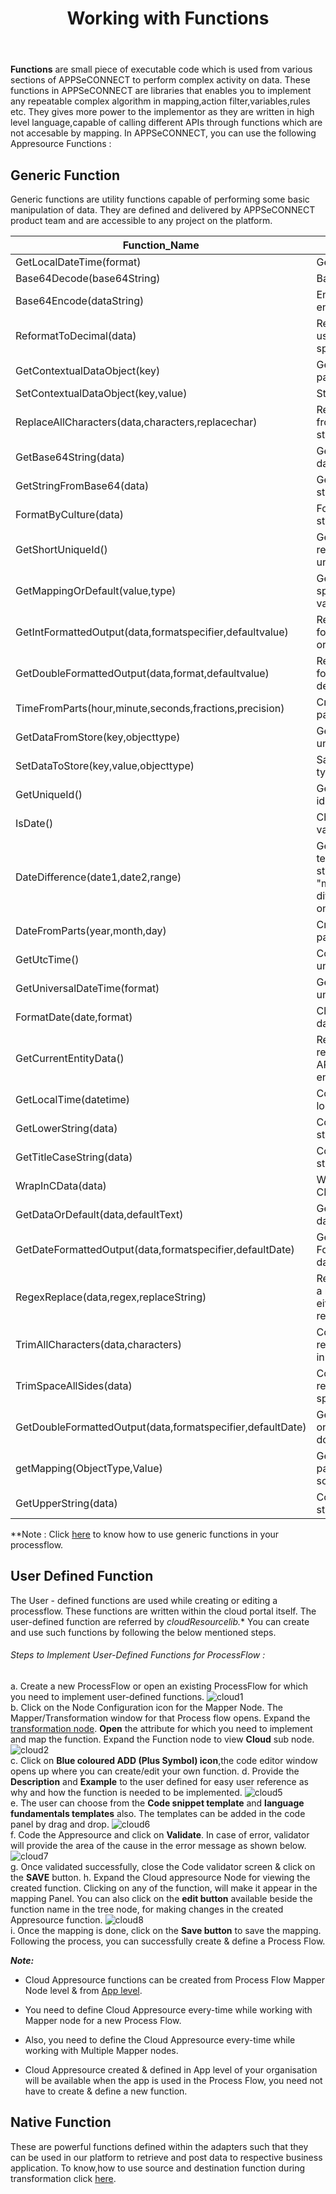 ﻿---
title: "Working with Functions"
toc: true
tag: developers
category: "Processflow"
menus: 
    mapperprocessflow:
        title: "Working with Functions"
        weight: 8
        icon: fa fa-file-word-o
        identifier: different functions
---

**Functions** are small piece of executable code which is used from various sections of APPSeCONNECT to perform complex activity on data. 
These functions in APPSeCONNECT are libraries that enables you to implement any repeatable complex algorithm in mapping,action filter,variables,rules etc. 
They gives more power to the implementor as they are written in high level language,capable of calling different APIs through functions which are not accesable by mapping.
In APPSeCONNECT, you can use the following Appresource Functions :

## Generic Function

Generic functions are utility functions capable of performing some basic manipulation of data. 
They are defined and delivered by APPSeCONNECT product team and are accessible to any project on the platform.  

|Function_Name|Description|Example|
|-----------------------|---|----------------------|
|GetLocalDateTime(format)|Gets the local date time|[genericlib:GetLocalDateTime('yyyy-dd-MM')]|
|Base64Decode(base64String)|Base64Decode(base64String)|Base64Decode(base64String)|
|Base64Encode(dataString)|Encodes the data into base64 encoded string|[genericlib:Base64Encode(dataString)]|
|ReformatToDecimal(data)|Reformats a decimal value using the number format specified to local environment|[genericlib:ReformatToDecimal(data)]|
|GetContextualDataObject(key)|Gets a contextual data for a particular sync operation|[genericlib:GetContextualDataObject(key)]|
|SetContextualDataObject(key,value)|Stores contextual sync data|[genericlib:SetContextualDataObject(key, value)]|
|ReplaceAllCharacters(data,characters,replacechar)|Replaces a set of characters from data with a replacement string|[genericlib:ReplaceAllCharacters(data,characters,replacechar)]|
|GetBase64String(data)|Gets base64 string from a data|[genericlib:GetBase64String(data)]|
|GetStringFromBase64(data)|Gets a data from a base64 string|[genericlib:GetStringFromBase64(data)]|
|FormatByCulture(data)|Formats a data to local culture string|[genericlib:FormatByCulture(data)]|
|GetShortUniqueId()|Gets short hand representation of a globally unique identifier|[genericlib:GetShortUniqueId()]|
|GetMappingOrDefault(value,type)|Gets a look up type for a specific value or return the value itself|[genericlib:GetMappingOrDefault(value,type)]|
|GetIntFormattedOutput(data,formatspecifier,defaultvalue)|Returns the formatted output for an integer data passed in or the default value specified|[genericlib:GetIntFormattedOutput(data, formatspecifier, defaultvalue)]|
|GetDoubleFormattedOutput(data,format,defaultvalue)|Returns the formatted output for a double value or the default value specified|[genericlib:GetDoubleFormattedOutput(data, format, defaultvalue)]|
|TimeFromParts(hour,minute,seconds,fractions,precision)|Creates a time from values passed in as parameter|[genericlib:TimeFromParts(hour,minute,seconds,fractions,precision)]|
|GetDataFromStore(key,objecttype)|Gets data from storage for a unique key and object type|[genericlib:GetDataFromStore(key,schema)]|
|SetDataToStore(key,value,objecttype)|Saves data by key and object types|[genericlib:SetDataToStore(key,value,objecttype)]|
|GetUniqueId()|Generates a globally unique identifier|[genericlib:GetUniqueId()]|
|IsDate()|Checks whether the string is a valid date|[genericlib:IsDate()]|
|DateDifference(date1,date2,range)|Gets difference of two dates in terms of range value. Valid string values of range is "month", "day" or "year". The difference is calculated based on the range passed in|[genericlib:DateDifference(date1,date2,range)]|
|DateFromParts(year,month,day)|Creates a date from values passed in|[genericlib:DateFromParts(year,month,day)]|
|GetUtcTime()|Converts a local time to universal time|[genericlib:GetUtcTime()]|
|GetUniversalDateTime(format)|Gets a string representation of universal time|[genericlib:GetUniversalDateTime(format)]|
|FormatDate(date,format)|Changes format of a particular date|[genericlib:FormatDate(date,format)]|
|GetCurrentEntityData()|Returns an XML representation of APPSeCONNECT generated entity bucket|[genericlib:GetCurrentEntityData()]|
|GetLocalTime(datetime)|Converts an UTC date time to local datetime equivalent|[genericlib:GetLocalTime(datetime)]|
|GetLowerString(data)|Converts the data to a lower string case|[genericlib:GetUpperString(data)]|
|GetTitleCaseString(data)|Converts data to title case string|[genericlib:GetTitleCaseString(data)]|
|WrapInCData(data)|Wrap the data passed to a CData construct|[genericlib:WrapInCData(data)]|
|GetDataOrDefault(data,defaultText)|Gets the string equivalent of data passed or default text|[genericlib:GetDataOrDefault(data,"insync")]|
|GetDateFormattedOutput(data,formatspecifier,defaultDate)|Gets formatted date based on Format specified or default date passed|[genericlib:GetDateFormattedOutput(data,"dd/mm/yyyy","01/01/2010")]|
|RegexReplace(data,regex,replaceString)|Replaces the data string using a regular expression with either nothing or with the replacestring passed|[genericlib:RegexReplace(data,"[a-z]+"," ")]|
|TrimAllCharacters(data,characters)|Converts data to string and removes all characters passed in|[genericlib:TrimAllCharacters(data,"$@^")]|
|TrimSpaceAllSides(data)|Converts data to string and removes all leading white spaces|[genericlib:TrimSpaceAllSides(data)]|
|GetDoubleFormattedOutput(data,formatspecifier,defaultDate)|Gets formatted double based on Format specified or default double value passed|[genericlib:GetDoubleFormattedOutput(data,"%00d","30")]|
|getMapping(ObjectType,Value)|Gets value mapping for a particular type from either source or destination|[genericlib:getMapping("Currency" ,"$")]|
|GetUpperString(data)|Converts the data to an upper string case|[genericlib:GetUpperString(data)]|

**Note : Click [here](/transformation/using-library-methods/) to know how to use generic functions in your processflow.

## User Defined Function

The User - defined functions are used while creating or editing a processflow. These functions are written within the cloud portal itself. The user-defined function are referred by *cloudResourcelib.** You can create and use such functions by following the below mentioned steps.

###### Steps to Implement User-Defined Functions for ProcessFlow :

a.	Create a new ProcessFlow or open an existing ProcessFlow for which you need to implement user-defined functions. 
![cloud1](\staticfiles\processflow\media\mapper\cloudfunction1.png)    
b. Click on the Node Configuration icon for the Mapper Node. The Mapper/Transformation window for that Process flow opens. Expand the [transformation node](/transformation/getting-started-with-mapping/#structure-of-mapping). 
**Open** the attribute for which you need to implement and map the function. Expand the Function node to view **Cloud** sub node.
![cloud2](\staticfiles\processflow\media\mapper\cloudfunction2.png)  
c. Click on **Blue coloured ADD (Plus Symbol) icon**,the code editor window opens up where you can create/edit your own function.
d. Provide the **Description** and **Example** to the user defined for easy user reference as why and how the function is needed to be implemented.
![cloud5](\staticfiles\processflow\media\mapper\cloudfunction3.png)  
e. The user can choose from the **Code snippet template** and **language fundamentals templates** also. The templates can be added in the code panel by drag and drop. 
![cloud6](\staticfiles\processflow\media\mapper\cloudappresource-6.png)  
f.	Code the Appresource and click on **Validate**. In case of error, validator will provide the area of the cause in the error message as shown below. 
![cloud7](\staticfiles\processflow\media\mapper\cloudappresource-7.png)  
g. Once validated successfully, close the Code validator screen & click on the **SAVE** button.
h.	Expand the Cloud appresource Node for viewing the created function. Clicking on any of the function, will make it appear in the mapping Panel. You can also click on the **edit button** available beside the function name in the tree node, for making changes in the created Appresource function.
![cloud8](\staticfiles\processflow\media\mapper\cloudappresource-8.png)  
i. Once the mapping is done, click on the **Save button** to save the mapping.
Following the process, you can successfully create & define a Process Flow.  

**_Note:_**

- Cloud Appresource functions can be created from Process Flow Mapper Node level & from [App level](/accessing%20portal/accessing-portal/#b-choosing-app).

- You need to define Cloud Appresource every-time while working with Mapper node for a new Process Flow.

- Also, you need to define the Cloud Appresource every-time while working with Multiple Mapper nodes.

- Cloud Appresource created & defined in App level of your organisation will be available when the app is used in the Process Flow, you need not have to create & define a new function.


## Native Function

These are powerful functions defined within the adapters such that they can be used in our platform to retrieve and post data to respective business application. 
To know,how to use source and destination function during transformation click [here](/transformation/using-library-methods/).

